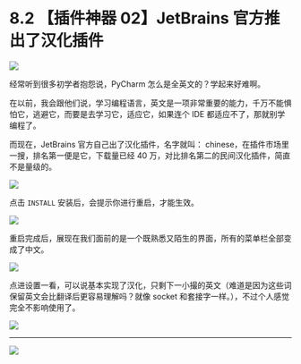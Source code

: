 # 8.2 【插件神器 02】JetBrains 官方推出了汉化插件

![](http://image.iswbm.com/20200804124133.png)

经常听到很多初学者抱怨说，PyCharm 怎么是全英文的？学起来好难啊。

在以前，我会跟他们说，学习编程语言，英文是一项非常重要的能力，千万不能惧怕它，逃避它，而要是去学习它，适应它，如果连个 IDE 都适应不了，那就别学编程了。

而现在，JetBrains 官方自己出了汉化插件，名字就叫： chinese，在插件市场里一搜，排名第一便是它，下载量已经 40 万，对比排名第二的民间汉化插件，简直不是量级的。

![](http://image.iswbm.com/20200822204523.png)

点击  `INSTALL` 安装后，会提示你进行重启，才能生效。

![](http://image.iswbm.com/20200822205413.png)

重启完成后，展现在我们面前的是一个既熟悉又陌生的界面，所有的菜单栏全部变成了中文。

![](http://image.iswbm.com/20200822205541.png)

点进设置一看，可以说基本实现了汉化，只剩下一小撮的英文（难道是因为这些词保留英文会比翻译后更容易理解吗？就像 socket 和套接字一样。），不过个人感觉完全不影响使用了。

![](http://image.iswbm.com/20200822205816.png)



---

![](http://image.iswbm.com/20200607174235.png)
